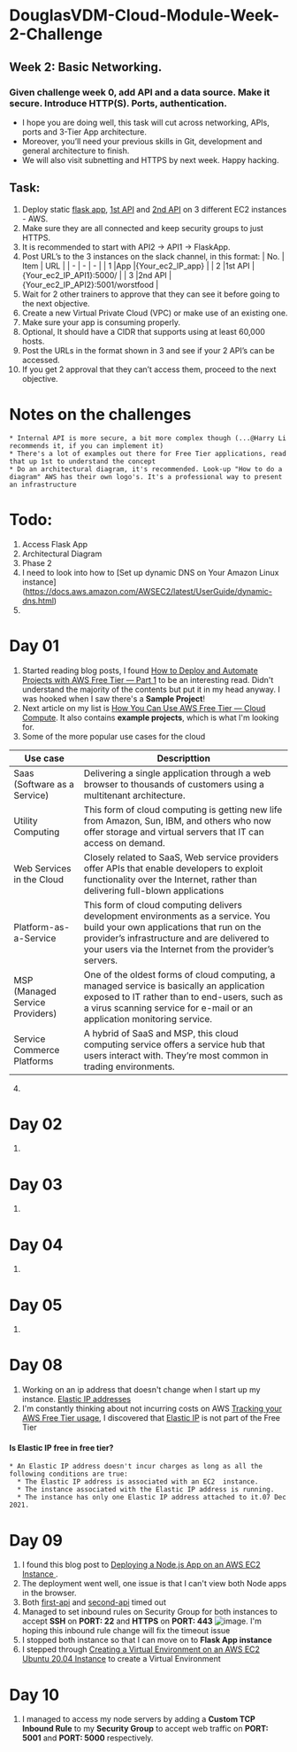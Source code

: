 # DouglasVDM-Cloud-Module-Week-2-Challenge

## Week 2: Basic Networking. 

### Given challenge week 0, add API and a data source. Make it secure. Introduce HTTP(S). Ports, authentication.

   * I hope you are doing well, this task will cut across networking, APIs, ports and 3-Tier App architecture.
   * Moreover, you’ll need your previous skills in Git, development and general architecture to finish.
   * We will also visit subnetting and HTTPS by next week. Happy hacking.
   
## Task:
1. Deploy static [flask app](https://github.com/DouglasVDM/Cloud-Module-Week-0-Challenge/blob/master/mySteps.md), [1st API](https://github.com/b4ssey/cyf-first-api) and [2nd API](https://github.com/b4ssey/cyf-second-api) on 3 different EC2 instances - AWS.
2. Make sure they are all connected and keep security groups to just HTTPS. 
3. It is recommended to start with API2 → API1 → FlaskApp.
4. Post URL’s to the 3 instances on the slack channel, in this format:
   | No. | Item | URL |
   | - | - | - |
   | 1 |App |{Your_ec2_IP_app} |
   | 2 |1st API |{Your_ec2_IP_API1}:5000/ |
   | 3 |2nd API |{Your_ec2_IP_API2}:5001/worstfood |
5. Wait for 2 other trainers to approve that they can see it before going to the next objective.
6. Create a new Virtual Private Cloud (VPC) or make use of an existing one. 
7. Make sure your app is consuming properly. 
8. Optional, It should have a CIDR that supports using at least 60,000 hosts.
9. Post the URLs in the format shown in 3 and see if your 2 API’s can be accessed. 
10. If you get 2 approval that they can’t access them, proceed to the next objective.

# Notes on the challenges
    * Internal API is more secure, a bit more complex though (...@Harry Li recommends it, if you can implement it)
    * There's a lot of examples out there for Free Tier applications, read that up 1st to understand the concept
    * Do an architectural diagram, it's recommended. Look-up "How to do a diagram" AWS has their own logo's. It's a professional way to present an infrastructure

# Todo: 
  1. Access Flask App
  2. Architectural Diagram
  3. Phase 2
  4. I need to look into how to [Set up dynamic DNS on Your Amazon Linux instance] (https://docs.aws.amazon.com/AWSEC2/latest/UserGuide/dynamic-dns.html)
  5. 
    
# Day 01

1. Started reading blog posts, I found [How to Deploy and Automate Projects with AWS Free Tier — Part 1](https://aws.plainenglish.io/part-1-design-how-to-deploy-and-automate-your-projects-with-aws-free-tier-79eeab5fff62) to be an interesting read. Didn't understand the majority of the contents but put it in my head anyway. I was hooked when I saw there's a **Sample Project**!
2. Next article on my list is [How You Can Use AWS Free Tier — Cloud Compute](https://www.msp360.com/resources/blog/aws-free-tier-ec2-lambda/). It also contains **example projects**, which is what I'm looking for.
3. Some of the more popular use cases for the cloud

|Use case|Descripttion|
|----|----|
|Saas (Software as a Service)| Delivering a single application through a web browser to thousands of customers using a multitenant architecture.
|Utility Computing| This form of cloud computing is getting new life from Amazon, Sun, IBM, and others who now offer storage and virtual servers that IT can access on demand.|
|Web Services in the Cloud| Closely related to SaaS, Web service providers offer APIs that enable developers to exploit functionality over the Internet, rather than delivering full-blown applications|
|Platform-as-a-Service| This form of cloud computing delivers development environments as a service. You build your own applications that run on the provider’s infrastructure and are delivered to your users via the Internet from the provider’s servers.|
|MSP (Managed Service Providers)| One of the oldest forms of cloud computing, a managed service is basically an application exposed to IT rather than to end-users, such as a virus scanning service for e-mail or an application monitoring service.|
|Service Commerce Platforms| A hybrid of SaaS and MSP, this cloud computing service offers a service hub that users interact with. They’re most common in trading environments.|

4. 

# Day 02
1. 

# Day 03
1. 

# Day 04
1. 

# Day 05
1. 

# Day 08
  1. Working on an ip address that doesn't change when I start up my instance. [Elastic IP addresses
](https://docs.aws.amazon.com/AWSEC2/latest/UserGuide/elastic-ip-addresses-eip.html)
  2. I'm constantly thinking about not incurring costs on AWS [Tracking your AWS Free Tier usage](https://docs.aws.amazon.com/awsaccountbilling/latest/aboutv2/tracking-free-tier-usage.html), I discovered that [Elastic IP](https://docs.aws.amazon.com/AWSEC2/latest/UserGuide/elastic-ip-addresses-eip.html#eip-pricing) is not part of the Free Tier 
  
  #### Is Elastic IP free in free tier?
    * An Elastic IP address doesn't incur charges as long as all the following conditions are true: 
      * The Elastic IP address is associated with an EC2  instance. 
      * The instance associated with the Elastic IP address is running. 
      * The instance has only one Elastic IP address attached to it.07 Dec 2021.
      
# Day 09
  1. I found this blog post to [Deploying a Node.js App on an AWS EC2 Instance
](https://medium.com/@justinpaoletta_dev/deploying-a-node-js-app-on-an-aws-ec2-instance-ee75f1f6630).
  2. The deployment went well, one issue is that I can't view both Node apps in the browser. 
  3. Both [first-api](http://ec2-54-197-43-140.compute-1.amazonaws.com:5000/) and [second-api](http://ec2-54-91-101-162.compute-1.amazonaws.com:5001/worstfood) timed out
  4. Managed to set inbound rules on Security Group for both instances to accept **SSH** on **PORT: 22** and **HTTPS** on **PORT: 443** ![image](https://user-images.githubusercontent.com/74470226/196754752-839bd615-b161-451a-86b8-556e95a7dd5c.png). I'm hoping this inbound rule change will fix the timeout issue
  5. I stopped both instance so that I can move on to **Flask App instance**
  6. I stepped through [Creating a Virtual Environment on an AWS EC2 Ubuntu 20.04 Instance](https://python.plainenglish.io/creating-a-virtual-environment-on-an-aws-ec2-ubuntu-20-04-instance-2f47dce1c2a3) to create a Virtual Environment

# Day 10
  1. I managed to access my node servers by adding a **Custom TCP Inbound Rule** to my **Security Group** to accept web traffic on **PORT: 5001** and **PORT: 5000** respectively.

    

